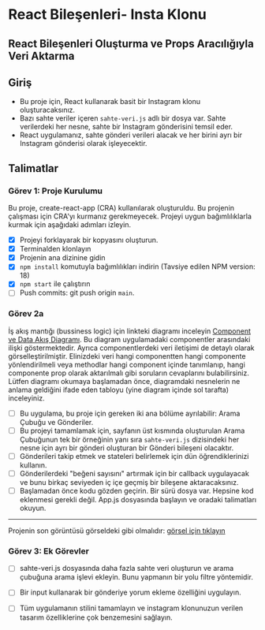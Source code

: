 # React Bileşenleri- Insta Klonu

## React Bileşenleri Oluşturma ve Props Aracılığıyla Veri Aktarma

## Giriş

- Bu proje için, React kullanarak basit bir Instagram klonu oluşturacaksınız.
- Bazı sahte veriler içeren `sahte-veri.js` adlı bir dosya var. Sahte verilerdeki her nesne, sahte bir Instagram gönderisini temsil eder.
- React uygulamanız, sahte gönderi verileri alacak ve her birini ayrı bir Instagram gönderisi olarak işleyecektir.

## Talimatlar

### Görev 1: Proje Kurulumu

Bu proje, create-react-app (CRA) kullanılarak oluşturuldu. Bu projenin çalışması için CRA'yı kurmanız gerekmeyecek. Projeyi uygun bağımlılıklarla kurmak için aşağıdaki adımları izleyin.

- [X]  Projeyi forklayarak bir kopyasını oluşturun.
- [X]  Terminalden klonlayın
- [X]  Projenin ana dizinine gidin
- [X]  `npm install` komutuyla bağımlılıkları indirin (Tavsiye edilen NPM version: 18)
- [X]  `npm start` ile çalıştırın
- [ ]  Push commits: git push origin `main`.

### Görev 2a

İş akış mantığı (bussiness logic) için linkteki diagramı inceleyin [Component ve Data Akış Diagramı](https://www.figma.com/file/RrbOO8oXYz1a3bhSKNvJ9D/S6G2-0323?node-id=0%3A1&t=0H0rwzIyCbz0CE8F-1). 
Bu diagram uygulamadaki componentler arasındaki ilişki göstermektedir. Ayrıca componentlerdeki veri iletişimi de detaylı 
olarak görselleştirilmiştir. Elinizdeki veri hangi componentten hangi componente yönlendirilmeli veya methodlar hangi 
component içinde tanımlanıp, hangi componente prop olarak aktarılmalı gibi soruların cevaplarını bulabilirsiniz.
Lütfen diagramı okumaya başlamadan önce, diagramdaki nesnelerin ne anlama geldiğini ifade eden tabloyu (yine 
diagram içinde sol tarafta) inceleyiniz.  

- [ ]  Bu uygulama, bu proje için gereken iki ana bölüme ayrılabilir: Arama Çubuğu ve Gönderiler.
- [ ]  Bu projeyi tamamlamak için, sayfanın üst kısmında oluşturulan Arama Çubuğunun tek bir örneğinin yanı sıra `sahte-veri.js` dizisindeki her nesne için ayrı bir gönderi oluşturan bir Gönderi bileşeni olacaktır.
- [ ]  Gönderileri takip etmek ve stateleri belirlemek için dün öğrendiklerinizi kullanın.
- [ ]  Gönderilerdeki "beğeni sayısını" artırmak için bir callback uygulayacak ve bunu birkaç seviyeden iç içe geçmiş bir bileşene aktaracaksınız.
- [ ]  Başlamadan önce kodu gözden geçirin. Bir sürü dosya var. Hepsine kod eklenmesi gerekli değil. App.js dosyasında başlayın ve oradaki talimatları okuyun.

---

Projenin son görüntüsü görseldeki gibi olmalıdır: [görsel için tıklayın](/project-output.png)

### Görev 3: Ek Görevler

- [ ]  sahte-veri.js dosyasında daha fazla sahte veri oluşturun ve arama çubuğuna arama işlevi ekleyin. Bunu yapmanın bir yolu filtre yöntemidir.
- [ ]  Bir input kullanarak bir gönderiye yorum ekleme özelliğini uygulayın.
- [ ]  Tüm uygulamanın stilini tamamlayın ve instagram klonunuzun verilen tasarım özelliklerine çok benzemesini sağlayın.

